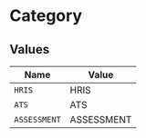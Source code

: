 # Category


## Values

| Name         | Value        |
| ------------ | ------------ |
| `HRIS`       | HRIS         |
| `ATS`        | ATS          |
| `ASSESSMENT` | ASSESSMENT   |